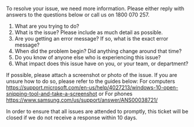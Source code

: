 To resolve your issue, we need more information. Please either reply with answers to the questions below or call us on 1800 070 257.

1. What are you trying to do?
2. What is the issue? Please include as much detail as possible.
3. Are you getting an error message? If so, what is the exact error message?
4. When did the problem begin? Did anything change around that time?
5. Do you know of anyone else who is experiencing this issue?
6. What impact does this issue have on you, or your team, or department?

If possible, please attach a screenshot or photo of the issue. If you are unsure how to do so, please refer to the guides below:
For computers https://support.microsoft.com/en-us/help/4027213/windows-10-open-snipping-tool-and-take-a-screenshot
or
For phones https://www.samsung.com/us/support/answer/ANS00038721/

In order to ensure that all issues are attended to promptly, this ticket will be closed if we do not receive a response within 10 days.
